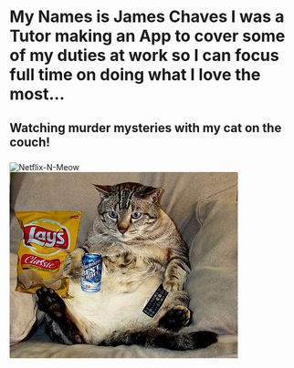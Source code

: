 # My Names is James Chaves I was a Tutor making an App to cover some of my duties at work so I can focus full time on doing what I love the most...
## Watching murder mysteries with my cat on the couch!
### 
![Netflix-N-Meow]((https://i.pinimg.com/originals/f5/d2/f2/f5d2f246bd0b188f991e3c15b3bf6c53.jpg) "Netflix-N-Meow")
[![Netflix-N-Meow](/cat.png "Netflix-N-Meow")](https://giphy.com/gifs/4fDyJqlYYMkvK)


